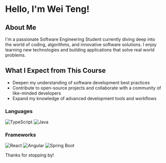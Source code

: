 # Hello, I'm Wei Teng!

## About Me
I'm a passionate Software Engineering Student currently diving deep into the world of coding, algorithms, and innovative software solutions. I enjoy learning new technologies and building applications that solve real world problems.

## What I Expect from This Course
- Deepen my understanding of software development best practices
- Contribute to open-source projects and collaborate with a community of like-minded developers
- Expand my knowledge of advanced development tools and workflows

### Languages
![TypeScript](https://img.shields.io/badge/-TypeScript-007ACC?style=flat-square&logo=typescript&logoColor=white)
![Java](https://img.shields.io/badge/-Java-007396?style=flat-square&logo=java&logoColor=white)

### Frameworks
![React](https://img.shields.io/badge/-React-61DAFB?style=flat-square&logo=react&logoColor=white)
![Angular](https://img.shields.io/badge/-Angular-DD0031?style=flat-square&logo=angular&logoColor=white)
![Spring Boot](https://img.shields.io/badge/-Spring%20Boot-6DB33F?style=flat-square&logo=spring-boot&logoColor=white)

Thanks for stopping by!
